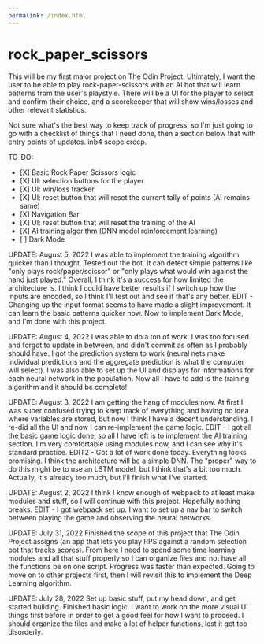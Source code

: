 ```yaml
---
permalink: /index.html
---
```


# rock_paper_scissors

This will be my first major project on The Odin Project. Ultimately, I want the user to be able to play rock-paper-scissors with an AI bot that will learn patterns from the user's playstyle. There will be a UI for the player to select and confirm their choice, and a scorekeeper that will show wins/losses and other relevant statistics.

Not sure what's the best way to keep track of progress, so I'm just going to go with a checklist of things that I need done, then a section below that with entry points of updates. inb4 scope creep.

TO-DO:

<ul>
<li> [X] Basic Rock Paper Scissors logic </li>
<li> [X] UI: selection buttons for the player </li>
<li> [X] UI: win/loss tracker </li>
<li> [X] UI: reset button that will reset the current tally of points (AI remains same) </li>
<li> [X] Navigation Bar </li>
<li> [X] UI: reset button that will reset the training of the AI </li>
<li> [X] AI training algorithm (DNN model reinforcement learning) </li>
<li> [ ] Dark Mode </li>
</ul>

UPDATE: August 5, 2022
I was able to implement the training algorithm quicker than I thought. Tested out the bot. It can detect simple patterns like "only plays rock/paper/scissor" or "only plays what would win against the hand just played." Overall, I think it's a success for how limited the architecture is. I think I could have better results if I switch up how the inputs are encoded, so I think I'll test out and see if that's any better. EDIT - Changing up the input format seems to have made a slight improvement. It can learn the basic patterns quicker now. Now to implement Dark Mode, and I'm done with this project.

UPDATE: August 4, 2022
I was able to do a ton of work. I was too focused and forgot to update in between, and didn't commit as often as I probably should have. I got the prediction system to work (neural nets make individual predictions and the aggregate prediction is what the computer will select). I was also able to set up the UI and displays for informations for each neural network in the population. Now all I have to add is the training algorithm and it should be complete!

UPDATE: August 3, 2022
I am getting the hang of modules now. At first I was super confused trying to keep track of everything and having no idea where variables are stored, but now I think I have a decent understanding. I re-did all the UI and now I can re-implement the game logic. EDIT - I got all the basic game logic done, so all I have left is to implement the AI training section. I'm very comfortable using modules now, and I can see why it's standard practice. EDIT2 - Got a lot of work done today. Everything looks promising. I think the architecture will be a simple DNN. The "proper" way to do this might be to use an LSTM model, but I think that's a bit too much. Actually, it's already too much, but I'll finish what I've started.

UPDATE: August 2, 2022
I think I know enough of webpack to at least make modules and stuff, so I will continue with this project. Hopefully nothing breaks.
EDIT - I got webpack set up. I want to set up a nav bar to switch between playing the game and observing the neural networks.

UPDATE: July 31, 2022
Finished the scope of this project that The Odin Project assigns (an app that lets you play RPS against a random selection bot that tracks scores). From here I need to spend some time learning modules and all that stuff properly so I can organize files and not have all the functions be on one script. Progress was faster than expected. Going to move on to other projects first, then I will revisit this to implement the Deep Learning algorithm.

UPDATE: July 28, 2022
Set up basic stuff, put my head down, and get started building.
Finished basic logic. I want to work on the more visual UI things first before in order to get a good feel for how I want to proceed.
I should organize the files and make a lot of helper functions, lest it get too disorderly.